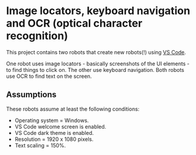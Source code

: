 # Image locators, keyboard navigation and OCR (optical character recognition)

This project contains two robots that create new robots(!) using [VS Code](https://code.visualstudio.com/).

One robot uses image locators - basically screenshots of the UI elements - to find things to click on. The other use keyboard navigation. Both robots use OCR to find text on the screen.

## Assumptions

These robots assume at least the following conditions:

- Operating system = Windows.
- VS Code welcome screen is enabled.
- VS Code dark theme is enabled.
- Resolution = 1920 x 1080 pixels.
- Text scaling = 150%.
